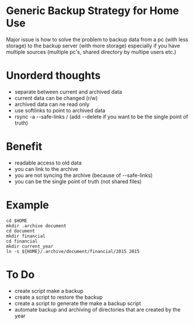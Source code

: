 # Generic Backup Strategy for Home Use

Major issue is how to solve the problem to backup data from a pc (with less storage) to the backup server (with more storage) especially if you have multiple sources (multiple pc's, shared directory by multipe users etc.)

# Unorderd thoughts

* separate between current and archived data
* current data can be changed (r/w)
* archived data can ne read only
* use softlinks to point to archived data
* rsync -a --safe-links <source>/ <destination> (add --delete if you want to be the single point of truth)

# Benefit

* readable access to old data
* you can link to the archive
* you are not syncing the archive (because of --safe-links)
* you can be the single point of truth (not shared files)

# Example

```
cd $HOME
mkdir .archive document
cd document
mkdir financial
cd financial
mkdir current_year
ln -s ${HOME}/.archive/document/financial/2015 2015
```
# To Do

* create script make a backup
* create a script to restore the backup
* create a script to generate the make a backup script
* automate backup and archiving of directories that are created by the year
